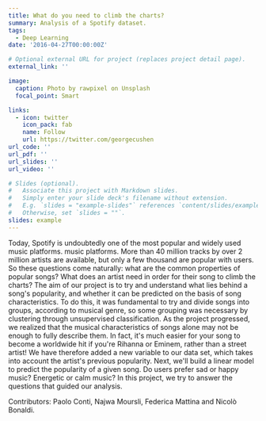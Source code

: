```yaml
---
title: What do you need to climb the charts?
summary: Analysis of a Spotify dataset.
tags:
  - Deep Learning
date: '2016-04-27T00:00:00Z'

# Optional external URL for project (replaces project detail page).
external_link: ''

image:
  caption: Photo by rawpixel on Unsplash
  focal_point: Smart

links:
  - icon: twitter
    icon_pack: fab
    name: Follow
    url: https://twitter.com/georgecushen
url_code: ''
url_pdf: ''
url_slides: ''
url_video: ''

# Slides (optional).
#   Associate this project with Markdown slides.
#   Simply enter your slide deck's filename without extension.
#   E.g. `slides = "example-slides"` references `content/slides/example-slides.md`.
#   Otherwise, set `slides = ""`.
slides: example
---
```


Today, Spotify is undoubtedly one of the most popular and widely used music platforms.
music platforms. More than 40 million tracks by over 2 million artists are available, but only a few thousand are popular with users. So these questions come naturally: what are the common properties of popular songs? What does an artist need in order for their song to climb the charts?
The aim of our project is to try and understand what lies behind a song's popularity, and whether it can be predicted on the basis of song characteristics. To do this, it was fundamental to try and divide songs into groups, according to musical genre, so some grouping was necessary by clustering through unsupervised classification.
As the project progressed, we realized that the musical characteristics of songs alone may not be enough to fully describe them.
In fact, it's much easier for your song to become a worldwide hit if you're Rihanna or Eminem, rather than a street artist! We have therefore added a new variable to our data set, which takes into account the artist's previous popularity. Next, we'll build a linear model to predict the popularity of a given song.
Do users prefer sad or happy music? Energetic or calm music? In this project, we try to answer the questions that guided our analysis.

Contributors: Paolo Conti, Najwa Moursli, Federica Mattina and Nicolò Bonaldi.
